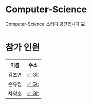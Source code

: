 # Computer-Science
Computer-Science 스터디 공간입니다 💻


# 참가 인원

|이름|주소|
|:------:|:-----:|
|김초연|[✅ Git](https://github.com/vnfdusdl)|
|손유정|[✅ Git](https://github.com/YoujungSon)|
|차영호|[✅ Git](https://github.com/Cha-Young-Ho)|
